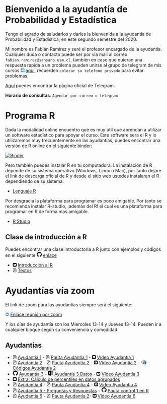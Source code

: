 # Bienvenido a la ayudantía de Probabilidad y Estadística

Tengo el agrado de saludarlos y darles la bienvenida a la ayudantía de Probabilidad y Estadística, en este segundo semestre del 2020. 

Mi nombre es Fabián Ramírez y seré el profesor encargado de la ayudantía. Cualquier duda o contacto puede ser por vía mail al correo `fabian.ramirez@sansano.usm.cl`, también en caso que quieran una respuesta rapida a un problema pueden unirse al grupo de telegram de mis cursos <img src="telegram_logo.svg" alt="drawing" width="12"/> [aquí](https://t.me/joinchat/ObaYLhxzdY08zyWqJJEK9A), recuerden `colocar su telefono privado` para evitar problemas.

[Aquí](https://desktop.telegram.org/) puedes encontrar la página oficial de Telegram.

**Horario de consultas**: `Agendar por correo o telegram`

# Programa R

Dada la modalidad online encuentro que es muy útil que aprendan a utilizar un software estadístico para apoyar el curso. Este software sera el R y lo utilizaremos muy frecuentemente en las ayudantías, puedes encontrar una versión de R online en el siguiente binder:

 [![Binder](https://mybinder.org/badge_logo.svg)](https://mybinder.org/v2/gh/fabimath/LEC-PYE/master?urlpath=lab)

Pero también puedes instalar R en tu computadora. La instalación de R depende de su sistema operativo (Windows, Linux o Mac), por tanto dejare el link de descarga oficial de R y desde el sitio web ustedes instalaran el R dependiendo de su sistema:

* [Lenguaje R](https://cran.dcc.uchile.cl/)

Por desgracia la plataforma para programar es poco amigable. Por tanto se recomienda instalar R-studio, ¡además del R! el cual es una plataforma para programar en R de forma mas amigable.

* [R Studio](https://rstudio.com/products/rstudio/download/)

## Clase de introducción a R

Puedes encontrar una clase introductoria a R junto con ejemplos y códigos en el siguiente <img src="git_logo.svg" alt="drawing" width="16"/> [enlace](https://github.com/Fabimath/mat044/blob/master/ay1/intro_R.ipynb)

* <img src="yt_logo.svg" alt="drawing" width="12"/> [Introducción al R](https://youtu.be/9T06_Qc2u1c) 
* <img src="pdf_logo.svg" alt="drawing" width="12"/> [Textos](ay0/clase0.pdf)

# Ayudantías vía zoom

El link de zoom para las ayudantías siempre será el siguiente:
 
 <img src="zoom_logo.svg" alt="drawing" width="12"/> [Enlace reunión por zoom](https://zoom.us/j/9103103763)

Y los días de ayudantía son los Miercoles 13-14 y Jueves 13-14. Pueden ir a cualquier bloque según su conveniencia y comodidad.

## Ayudantías 

* <img src="pdf_logo.svg" alt="drawing" width="12"/> [Ayudantía 1](ay1/main.pdf) - <img src="pdf_logo.svg" alt="drawing" width="12"/> [Pauta Ayudantía 1](ay1/pa1.pdf) - <img src="yt_logo.svg" alt="drawing" width="12"/> [Vídeo Ayudantía 1](https://youtu.be/0LLz2Yfk0c8) 
* <img src="pdf_logo.svg" alt="drawing" width="12"/> [Ayudantía 2](ay2/main.pdf) - <img src="pdf_logo.svg" alt="drawing" width="12"/> [Pauta Ayudantía 2](ay2/pa2.pdf) - <img src="yt_logo.svg" alt="drawing" width="12"/> [Vídeo Ayudantía 2](https://youtu.be/g_UxW_jj3jw) - <img src="R_logo.svg" alt="drawing" width="18"/> [Códigos Ayudantía 2](ay2/ca2.R)
* <img src="git_logo.svg" alt="drawing" width="16"/> [Ayudantía 3](https://github.com/Fabimath/mat044/blob/master/ay3/ay3.ipynb) - <img src="excel_logo.svg" alt="drawing" width="16"/> [Ayudantía 3 Datos](ay3/data.csv) - <img src="yt_logo.svg" alt="drawing" width="12"/> [Vídeo Ayudantía 3](https://youtu.be/j-Lbm-dvOdM)
* <img src="yt_logo.svg" alt="drawing" width="12"/> [Extra: Cálculo de percentiles en datos agrupados](https://youtu.be/D0TP61lLj6w)  
* <img src="pdf_logo.svg" alt="drawing" width="12"/> [Ayudantía 4](ay4/main.pdf) - <img src="pdf_logo.svg" alt="drawing" width="12"/> [Pauta Ayudantía 4](ay4/pa4.pdf) - <img src="yt_logo.svg" alt="drawing" width="12"/> [Vídeo Ayudantía 4](https://youtu.be/IX6eHTR--Go) 
* <img src="pdf_logo.svg" alt="drawing" width="12"/> [Ayudantía 5 - Preguntas y Respuestas](ay5/main.pdf) - <img src="git_logo.svg" alt="drawing" width="16"/> [Pauta control 1 en R](https://github.com/Fabimath/mat044/blob/master/Untitled.ipynb)
* <img src="pdf_logo.svg" alt="drawing" width="12"/> [Ayudantía 6](ay6/main.pdf) - <img src="pdf_logo.svg" alt="drawing" width="12"/> [Pauta Ayudantía 2](ay6/pa6.pdf)- <img src="yt_logo.svg" alt="drawing" width="12"/> [Vídeo Ayudantía 6](https://youtu.be/-Steux4ue0U) 
